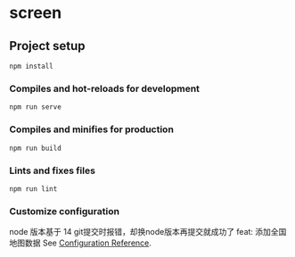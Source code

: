 <!--
 * @Author: Ren Bing
 * @Date: 2022-11-08 09:52:48
 * @LastEditors: Ren Bing
 * @LastEditTime: 2023-11-27 11:56:29
 * @Description: 请填写简介
-->

# screen

## Project setup

```
npm install
```

### Compiles and hot-reloads for development

```
npm run serve
```

### Compiles and minifies for production

```
npm run build
```

### Lints and fixes files

```
npm run lint
```

### Customize configuration
node 版本基于
14
git提交时报错，却换node版本再提交就成功了
feat: 添加全国地图数据
See [Configuration Reference](https://cli.vuejs.org/config/).
